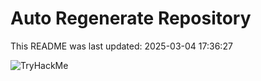 # Auto Regenerate Repository

This README was last updated: 2025-03-04 17:36:27

 ![TryHackMe](https://tryhackme.com/badge/533634)